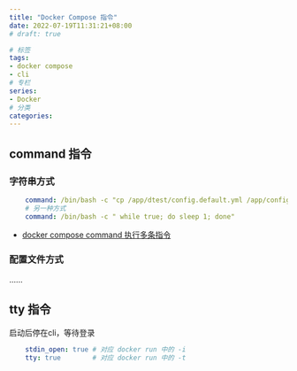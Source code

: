 ```yaml
---
title: "Docker Compose 指令"
date: 2022-07-19T11:31:21+08:00
# draft: true

# 标签
tags:
- docker compose
- cli
# 专栏
series:
- Docker
# 分类
categories:
---
```


## command 指令

### 字符串方式
```yml
    command: /bin/bash -c "cp /app/dtest/config.default.yml /app/config.yml && python -u /app/dtest/tcc.py"
    # 另一种方式
    command: /bin/bash -c " while true; do sleep 1; done"
```
- [docker compose command 执行多条指令](https://blog.csdn.net/whatday/article/details/108863389)

### 配置文件方式

......

## tty 指令
启动后停在cli，等待登录
```yml
    stdin_open: true # 对应 docker run 中的 -i
    tty: true        # 对应 docker run 中的 -t
```
